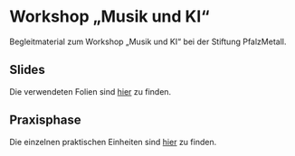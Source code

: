 # Workshop „Musik und KI“
Begleitmaterial zum Workshop „Musik und KI“ bei der Stiftung PfalzMetall.

## Slides

Die verwendeten Folien sind [hier](slides) zu finden.

## Praxisphase

Die einzelnen praktischen Einheiten sind [hier](exercises) zu finden.